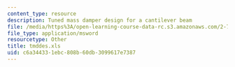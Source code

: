 ```yaml
---
content_type: resource
description: Tuned mass damper design for a cantilever beam
file: /media/https%3A/open-learning-course-data-rc.s3.amazonaws.com/2-75-precision-machine-design-fall-2001/c6a344331ebc808b60db3099617e7387_tmddes.xls
file_type: application/msword
resourcetype: Other
title: tmddes.xls
uid: c6a34433-1ebc-808b-60db-3099617e7387
---
```

